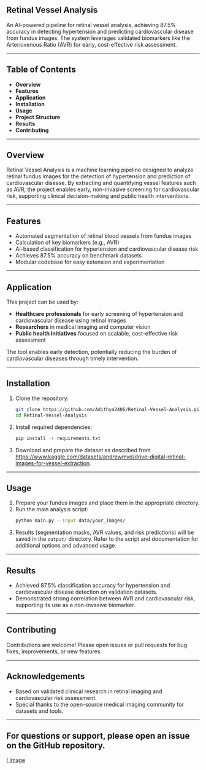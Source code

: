## Retinal Vessel Analysis
An AI-powered pipeline for retinal vessel analysis, achieving 87.5% accuracy in detecting hypertension and predicting cardiovascular disease from fundus images. The system leverages validated biomarkers like the Arteriovenous Ratio (AVR) for early, cost-effective risk assessment.

---
## Table of Contents
- **Overview**
- **Features**
- **Application**
- **Installation**
- **Usage**
- **Project Structure**
- **Results**
- **Contributing**

---
## **Overview**
Retinal Vessel Analysis is a machine learning pipeline designed to analyze retinal fundus images for the detection of hypertension and prediction of cardiovascular disease. By extracting and quantifying vessel features such as AVR, the project enables early, non-invasive screening for cardiovascular risk, supporting clinical decision-making and public health interventions.

---
## **Features**
- Automated segmentation of retinal blood vessels from fundus images
- Calculation of key biomarkers (e.g., AVR)
- AI-based classification for hypertension and cardiovascular disease risk
- Achieves 87.5% accuracy on benchmark datasets
- Modular codebase for easy extension and experimentation

---
## **Application**
This project can be used by:
- **Healthcare professionals** for early screening of hypertension and cardiovascular disease using retinal images
- **Researchers** in medical imaging and computer vision
- **Public health initiatives** focused on scalable, cost-effective risk assessment

The tool enables early detection, potentially reducing the burden of cardiovascular diseases through timely intervention.

---

## **Installation**
1. Clone the repository:
   ```bash
   git clone https://github.com/Adithya2406/Retinal-Vessel-Analysis.git
   cd Retinal-Vessel-Analysis
   ```
2. Install required dependencies:
   ```bash
   pip install -r requirements.txt
   ```
3. Download and prepare the dataset as described from https://www.kaggle.com/datasets/andrewmvd/drive-digital-retinal-images-for-vessel-extraction.

---
## **Usage**
1. Prepare your fundus images and place them in the appropriate directory.
2. Run the main analysis script:
   ```bash
   python main.py --input data/your_images/
   ```
3. Results (segmentation masks, AVR values, and risk predictions) will be saved in the `output/` directory.
Refer to the script and documentation for additional options and advanced usage.

---
## **Results**
- Achieved 87.5% classification accuracy for hypertension and cardiovascular disease detection on validation datasets.
- Demonstrated strong correlation between AVR and cardiovascular risk, supporting its use as a non-invasive biomarker.

---
## **Contributing**
Contributions are welcome! Please open issues or pull requests for bug fixes, improvements, or new features.

---
## **Acknowledgements**
- Based on validated clinical research in retinal imaging and cardiovascular risk assessment.
- Special thanks to the open-source medical imaging community for datasets and tools.

---
For questions or support, please open an issue on the GitHub repository.
---

[! Image](https://github.com/Adithya2406/Retinal-Vessel-Analysis/blob/main/Block%20diagram.png)
